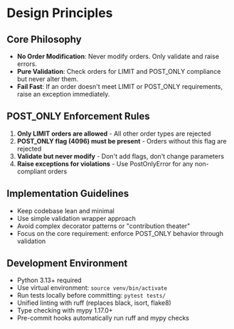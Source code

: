 # Design Principles

## Core Philosophy
- **No Order Modification**: Never modify orders. Only validate and raise errors.
- **Pure Validation**: Check orders for LIMIT and POST_ONLY compliance but never alter them.
- **Fail Fast**: If an order doesn't meet LIMIT or POST_ONLY requirements, raise an exception immediately.

## POST_ONLY Enforcement Rules
1. **Only LIMIT orders are allowed** - All other order types are rejected
2. **POST_ONLY flag (4096) must be present** - Orders without this flag are rejected  
3. **Validate but never modify** - Don't add flags, don't change parameters
4. **Raise exceptions for violations** - Use PostOnlyError for any non-compliant orders

## Implementation Guidelines
- Keep codebase lean and minimal
- Use simple validation wrapper approach
- Avoid complex decorator patterns or "contribution theater"
- Focus on the core requirement: enforce POST_ONLY behavior through validation

## Development Environment
- Python 3.13+ required
- Use virtual environment: `source venv/bin/activate`
- Run tests locally before committing: `pytest tests/`
- Unified linting with ruff (replaces black, isort, flake8)
- Type checking with mypy 1.17.0+
- Pre-commit hooks automatically run ruff and mypy checks